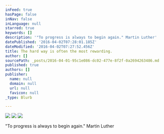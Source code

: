 ```yaml
---
inFeed: true
hasPage: false
inNav: false
inLanguage: null
starred: true
keywords: []
description: '"To progress is always to begin again." Martin Luther'
datePublished: '2016-04-02T07:28:01.185Z'
dateModified: '2016-04-02T07:27:52.456Z'
title: The hard way is often the most rewarding.
author: []
sourcePath: _posts/2016-04-01-95c1e086-dc02-477e-8f2f-0a2694263486.md
published: true
authors: []
publisher:
  name: null
  domain: null
  url: null
  favicon: null
_type: Blurb

---
```

![](https://the-grid-user-content.s3-us-west-2.amazonaws.com/c60370b5-ed37-4443-8e46-75627f2d7bc4.jpg)
![](https://the-grid-user-content.s3-us-west-2.amazonaws.com/b58f203d-2572-47a8-8312-411658a0095d.jpg)
![](https://the-grid-user-content.s3-us-west-2.amazonaws.com/e4ec2e27-8195-4ad7-bd5f-072dfb369225.jpg)

"To progress is always to begin again." Martin Luther
